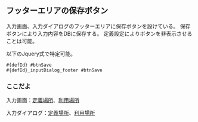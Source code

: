 ## フッターエリアの保存ボタン

入力画面、入力ダイアログのフッターエリアに保存ボタンを設けている。
保存ボタンにより入力内容をDBに保存する。
定義設定によりボタンを非表示させることは可能。

以下のJquery式で特定可能。
```
#{defId} #btnSave
#{defId}_inputDialog_footer #btnSave
```

### ここだよ

入力画面：[定義場所](https://efwgrp.github.io/ske_image/svg/footer.save.inputPage.def.svg)、[利用場所](https://efwgrp.github.io/ske_image/svg/footer.save.inputPage.svg)

入力ダイアログ：[定義場所](https://efwgrp.github.io/ske_image/svg/footer.save.inputDialog.def.svg)、[利用場所](https://efwgrp.github.io/ske_image/svg/footer.save.inputDialog.svg)


